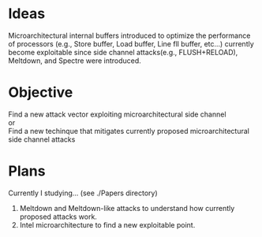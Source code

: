 # Ideas    
Microarchitectural internal buffers introduced to optimize the performance of processors (e.g., Store buffer, Load buffer, Line fll buffer, etc...)
 currently become exploitable since side channel attacks(e.g., FLUSH+RELOAD), Meltdown, and Spectre were introduced.    

# Objective    
Find a new attack vector exploiting microarchitectural side channel    
or    
Find a new techinque that mitigates currently proposed microarchitectural side channel attacks    

# Plans
Currently I studying... (see ./Papers directory)    
<ol>
<li>Meltdown and Meltdown-like attacks to understand how currently proposed attacks work.</li>    
  <li>Intel microarchitecture to find a new exploitable point.</li>
  </ol>

